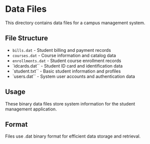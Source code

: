 # Data Files

This directory contains data files for a campus management system.

## File Structure

- `bills.dat` - Student billing and payment records
- `courses.dat` - Course information and catalog data
- `enrollments.dat` - Student course enrollment records
- `idcards.dat`` - Student ID card and identification data
- `student.txt`` - Basic student information and profiles
- `users.dat`` - System user accounts and authentication data

## Usage
These binary data files store system information for the student management application.

## Format
Files use .dat binary format for efficient data storage and retrieval.
